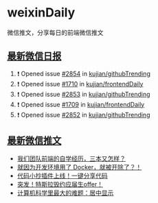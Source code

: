 # weixinDaily
微信推文，分享每日的前端微信推文

## [最新微信日报](https://github.com/kujian/weixinDaily/issues)

<!--START_SECTION:activity-->
1. ❗ Opened issue [#2854](https://github.com/kujian/githubTrending/issues/2854) in [kujian/githubTrending](https://github.com/kujian/githubTrending)
2. ❗ Opened issue [#1710](https://github.com/kujian/frontendDaily/issues/1710) in [kujian/frontendDaily](https://github.com/kujian/frontendDaily)
3. ❗ Opened issue [#2853](https://github.com/kujian/githubTrending/issues/2853) in [kujian/githubTrending](https://github.com/kujian/githubTrending)
4. ❗ Opened issue [#1709](https://github.com/kujian/frontendDaily/issues/1709) in [kujian/frontendDaily](https://github.com/kujian/frontendDaily)
5. ❗ Opened issue [#2852](https://github.com/kujian/githubTrending/issues/2852) in [kujian/githubTrending](https://github.com/kujian/githubTrending)
<!--END_SECTION:activity-->


## [最新微信推文](https://weixin.qdkfweb.cn/)

<!-- BLOG-POST-LIST:START -->
- [我们团队前端的自学经历，三本又怎样？](https://weixin.qdkfweb.cn/43765.html)
- [就因为开发环境用了 Docker，就被开除了？！](https://weixin.qdkfweb.cn/43766.html)
- [代码小抄插件上线！一键分享代码](https://weixin.qdkfweb.cn/43767.html)
- [突发！特斯拉毁约应届生offer！](https://weixin.qdkfweb.cn/43771.html)
- [计算机科学里最大的难题：居中显示](https://weixin.qdkfweb.cn/43747.html)
<!-- BLOG-POST-LIST:END -->